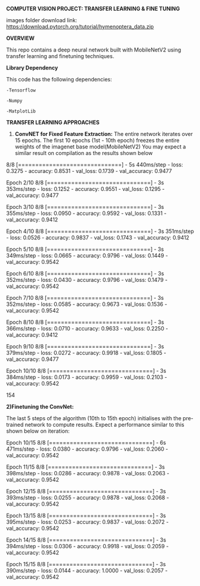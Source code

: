 **COMPUTER VISION PROJECT: TRANSFER LEARNING & FINE TUNING**

images folder download link: https://download.pytorch.org/tutorial/hymenoptera_data.zip 

**OVERVIEW**

This repo contains a deep neural network built with MobileNetV2 using transfer learning and finetuning techniques. 

**Library Dependency** 

This code has the following dependencies: 

    -Tensorflow

    -Numpy 

    -MatplotLib


**TRANSFER LEARNING APPROACHES**

1) **ConvNET for Fixed Feature Extraction:** 
The entire network iterates over 15 epochs. The first 10 epochs (1st - 10th epoch) freezes the entire weights of the imagenet 
base model(MobileNetV2) You may expect a similar result on compilation as the results shown below 


8/8 [==============================] - 5s 440ms/step - loss: 0.3275 - accuracy: 0.8531 - val_loss: 0.1739 - val_accuracy: 0.9477


Epoch 2/10
8/8 [==============================] - 3s 353ms/step - loss: 0.1252 - accuracy: 0.9551 - val_loss: 0.1295 - val_accuracy: 0.9477


Epoch 3/10
8/8 [==============================] - 3s 355ms/step - loss: 0.0950 - accuracy: 0.9592 - val_loss: 0.1331 - val_accuracy: 0.9412


Epoch 4/10
8/8 [==============================] - 3s 351ms/step - loss: 0.0526 - accuracy: 0.9837 - val_loss: 0.1743 - val_accuracy: 0.9412


Epoch 5/10
8/8 [==============================] - 3s 349ms/step - loss: 0.0665 - accuracy: 0.9796 - val_loss: 0.1449 - val_accuracy: 0.9542


Epoch 6/10
8/8 [==============================] - 3s 352ms/step - loss: 0.0430 - accuracy: 0.9796 - val_loss: 0.1479 - val_accuracy: 0.9542


Epoch 7/10
8/8 [==============================] - 3s 352ms/step - loss: 0.0585 - accuracy: 0.9673 - val_loss: 0.1536 - val_accuracy: 0.9542


Epoch 8/10
8/8 [==============================] - 3s 366ms/step - loss: 0.0710 - accuracy: 0.9633 - val_loss: 0.2250 - val_accuracy: 0.9412


Epoch 9/10
8/8 [==============================] - 3s 379ms/step - loss: 0.0272 - accuracy: 0.9918 - val_loss: 0.1805 - val_accuracy: 0.9477


Epoch 10/10
8/8 [==============================] - 3s 384ms/step - loss: 0.0173 - accuracy: 0.9959 - val_loss: 0.2103 - val_accuracy: 0.9542

154 

**2)Finetuning the ConvNet:** 

The last 5 steps of the algorithm (10th to 15th epoch) initialises with the pre-trained network 
to compute results. Expect a performance similar to this shown below on iteration: 


Epoch 10/15
8/8 [==============================] - 6s 471ms/step - loss: 0.0380 - accuracy: 0.9796 - val_loss: 0.2060 - val_accuracy: 0.9542


Epoch 11/15
8/8 [==============================] - 3s 398ms/step - loss: 0.0286 - accuracy: 0.9878 - val_loss: 0.2063 - val_accuracy: 0.9542


Epoch 12/15
8/8 [==============================] - 3s 393ms/step - loss: 0.0255 - accuracy: 0.9878 - val_loss: 0.2068 - val_accuracy: 0.9542


Epoch 13/15
8/8 [==============================] - 3s 395ms/step - loss: 0.0253 - accuracy: 0.9837 - val_loss: 0.2072 - val_accuracy: 0.9542


Epoch 14/15
8/8 [==============================] - 3s 394ms/step - loss: 0.0306 - accuracy: 0.9918 - val_loss: 0.2059 - val_accuracy: 0.9542


Epoch 15/15
8/8 [==============================] - 3s 390ms/step - loss: 0.0144 - accuracy: 1.0000 - val_loss: 0.2057 - val_accuracy: 0.9542


